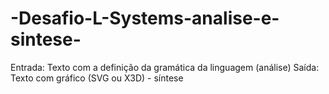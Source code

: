 # -Desafio-L-Systems-analise-e-sintese-
Entrada: Texto com a definição da gramática da linguagem (análise)  Saída: Texto com gráfico (SVG ou X3D) - síntese
